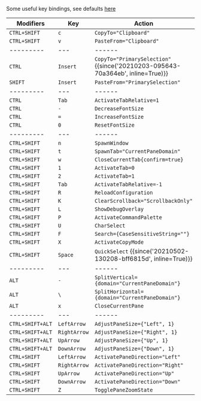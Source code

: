 Some useful key bindings, see defaults [here](https://github.com/wez/wezterm/blob/main/docs/config/default-keys.md)

| Modifiers | Key | Action |
| --------- | --- | ------ |
| `CTRL+SHIFT`     | `c`   | `CopyTo="Clipboard"`  |
| `CTRL+SHIFT`     | `v`   | `PasteFrom="Clipboard"`  |
| --------- | --- | ------ |
| `CTRL`    | `Insert` | `CopyTo="PrimarySelection"` {{since('20210203-095643-70a364eb', inline=True)}} |
| `SHIFT`     | `Insert` | `PasteFrom="PrimarySelection"` |
| --------- | --- | ------ |
| `CTRL`    | `Tab` | `ActivateTabRelative=1` |
| `CTRL`      | `-`      | `DecreaseFontSize` |
| `CTRL`      | `=`      | `IncreaseFontSize` |
| `CTRL`      | `0`      | `ResetFontSize` |
| --------- | --- | ------ |
| `CTRL+SHIFT`     | `n`      | `SpawnWindow` |
| `CTRL+SHIFT`     | `t`      | `SpawnTab="CurrentPaneDomain"` |
| `CTRL+SHIFT`     | `w`      | `CloseCurrentTab{confirm=true}` |
| `CTRL+SHIFT`     | `1`      | `ActivateTab=0` |
| `CTRL+SHIFT`     | `2`      | `ActivateTab=1` |
| `CTRL+SHIFT`     | `Tab` | `ActivateTabRelative=-1` |
| `CTRL+SHIFT`     | `R`    | `ReloadConfiguration` |
| `CTRL+SHIFT`     | `K`    | `ClearScrollback="ScrollbackOnly"` |
| `CTRL+SHIFT`     | `L`    | `ShowDebugOverlay` |
| `CTRL+SHIFT`     | `P`    | `ActivateCommandPalette` |
| `CTRL+SHIFT`     | `U`    | `CharSelect` |
| `CTRL+SHIFT`     | `F`    | `Search={CaseSensitiveString=""}` |
| `CTRL+SHIFT`     | `X`    | `ActivateCopyMode` |
| `CTRL+SHIFT`     | `Space`| `QuickSelect` {{since('20210502-130208-bff6815d', inline=True)}} |
| --------- | --- | ------ |
| `ALT` | `-`    | `SplitVertical={domain="CurrentPaneDomain"}` |
| `ALT` | `\`    | `SplitHorizontal={domain="CurrentPaneDomain"}` |
| `ALT`        | `x`      | `CloseCurrentPane` |
| --------- | --- | ------ |
| `CTRL+SHIFT+ALT` | `LeftArrow`    | `AdjustPaneSize={"Left", 1}` |
| `CTRL+SHIFT+ALT` | `RightArrow`   | `AdjustPaneSize={"Right", 1}` |
| `CTRL+SHIFT+ALT` | `UpArrow`      | `AdjustPaneSize={"Up", 1}` |
| `CTRL+SHIFT+ALT` | `DownArrow`    | `AdjustPaneSize={"Down", 1}` |
| `CTRL+SHIFT`     | `LeftArrow`    | `ActivatePaneDirection="Left"` |
| `CTRL+SHIFT`     | `RightArrow`    | `ActivatePaneDirection="Right"` |
| `CTRL+SHIFT`     | `UpArrow`    | `ActivatePaneDirection="Up"` |
| `CTRL+SHIFT`     | `DownArrow`    | `ActivatePaneDirection="Down"` |
| `CTRL+SHIFT`     | `Z`    | `TogglePaneZoomState` |

